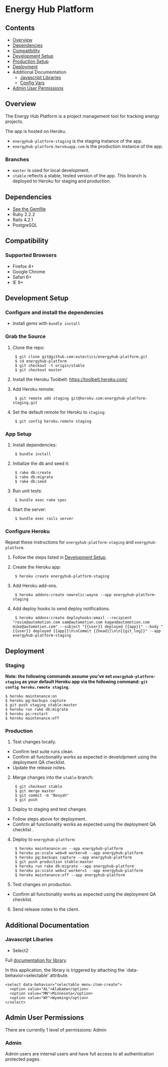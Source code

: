 
# Energy Hub Platform

## Contents

* [Overview](#overview)
* [Dependencies](#dependencies)
* [Compatibility](#compatibility)
* [Development Setup](#development-setup)
* [Production Setup](#production-setup)
* [Deployment](#deployment)
* Additional Documentation
  * [Javascript Libraries](#javascript-libraries)
  * [Config Vars](https://github.com/eutectics/energyhub-platform/blob/master/doc/config_vars.md)
* [Admin User Permissions](#admin-user-permissions)

## Overview

The Energy Hub Platform is a project management tool for tracking energy projects.

The app is hosted on Heroku.

* `energyhub-platform-staging` is the staging instance of the app.
* `energyhub-platform.herokuapp.com` is the production instance of the app.

### Branches

* `master` is used for local development.
* `stable` reflects a stable, tested version of the app. This branch is deployed to Heroku for staging and production.

## Dependencies

* [See the Gemfile](https://github.com/eutectics/energyhub-platform/blob/master/Gemfile)
* Ruby 2.2.2
* Rails 4.2.1
* PostgreSQL

## Compatibility

### Supported Browsers

* Firefox 4+
* Google Chrome
* Safari 6+
* IE 9+

## Development Setup

### Configure and install the dependencies

* Install gems with `bundle install`

### Grab the Source

1. Clone the repo:

        $ git clone git@github.com:eutectics/energyhub-platform.git
        $ cd energyhub-platform
        $ git checkout -t origin/stable
        $ git checkout master

2. Install the Heroku Toolbelt: https://toolbelt.heroku.com/

3. Add Heroku remote:

        $ git remote add staging git@heroku.com:energyhub-platform-staging.git

4. Set the default remote for Heroku to `staging`:

        $ git config heroku.remote staging

### App Setup

1. Install dependencies:

        $ bundle install

2. Initialize the db and seed it:

        $ rake db:create
        $ rake db:migrate
        $ rake db:seed

3. Run unit tests:

        $ bundle exec rake spec

4. Start the server:

        $ bundle exec rails server

### Configure Heroku

Repeat these instructions for `energyhub-platform-staging` and `energyhub-platform`.

1. Follow the steps listed in [Development Setup](#development-setup).
2. Create the Heroku app:

        $ heroku create energyhub-platform-staging

3. Add Heroku add-ons.

        $ heroku addons:create newrelic:wayne --app energyhub-platform-staging

4. Add deploy hooks to send deploy notifications.

        $ heroku addons:create deployhooks:email --recipient "rosie@automotion.com sam@automotion.com kagan@automotion.com mike@automotion.com" --subject "{{user}} deployed {{app}}" --body "{{user}} deployed {{app}}\n\nCommit {{head}}\n\n{{git_log}}" --app energyhub-platform-staging
  

## Deployment

### Staging

**Note: the following commands assume you've set `energyhub-platform-staging` as your default Heroku app via the following command: `git config heroku.remote staging`.**

    $ heroku maintenance:on
    $ heroku pg:backups capture
    $ git push staging stable:master
    $ heroku run rake db:migrate
    $ heroku ps:restart
    $ heroku maintenance:off

### Production

1. Test changes locally.
  * Confirm test suite runs clean.
  * Confirm all functionality works as expected in develolpment using the deployment QA checklist.
  * Update the release notes.

2. Merge changes into the `stable` branch:
        
        $ git checkout stable
        $ git merge master
        $ git commit -m "Booyah"
        $ git push

3. Deploy to staging and test changes.

  * Follow steps above for deployment.
  * Confirm all functionality works as expected using the deployment QA checklist  .   

4. Deploy to `energyhub-platform`:

        $ heroku maintenance:on --app energyhub-platform
        $ heroku ps:scale web=0 worker=0 --app energyhub-platform
        $ heroku pg:backups capture --app energyhub-platform
        $ git push production stable:master
        $ heroku run rake db:migrate --app energyhub-platform
        $ heroku ps:scale web=2 worker=1 --app energyhub-platform
        $ heroku maintenance:off --app energyhub-platform

5. Test changes on production.

  * Confirm all functionality works as expected using the deployment QA checklist.  

6. Send release notes to the client.

## Additional Documentation

### Javascript Libaries

* Select2

Full [documentation for library](https://select2.github.io/).

In this application, the library is triggered by attaching the `data-behavior=selectable' attribute.

```
<select data-behavior="selectable menu-item-create">
  <option value="AL">Alabama</option>
  <option value="MN">Minnesota</option>
  <option value="WY">Wyoming</option>
</select>
```


## Admin User Permissions

There are currently 1 level of permissions: Admin

### Admin
Admin users are internal users and have full access to all authentication protected pages.


